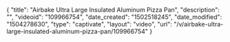 {
    "title": "Airbake Ultra Large Insulated Aluminum Pizza Pan",
    "description": "",
    "videoid": "109966754",
    "date_created": "1502518245",
    "date_modified": "1504278630",
    "type": "captivate",
    "layout": "video",
    "url": "\/v\/airbake-ultra-large-insulated-aluminum-pizza-pan\/109966754"
}